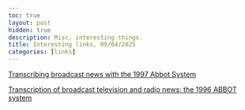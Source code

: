 ```yaml
---
toc: true
layout: post
hidden: true
description: Misc. interesting things.
title: Interesting links, 09/04/2025
categories: [links]
---
```


[Transcribing broadcast news with the 1997 Abbot System](https://ieeexplore.ieee.org/document/675415)

[Transcription of broadcast television and radio news: the 1996 ABBOT system](https://ieeexplore.ieee.org/document/596007)



